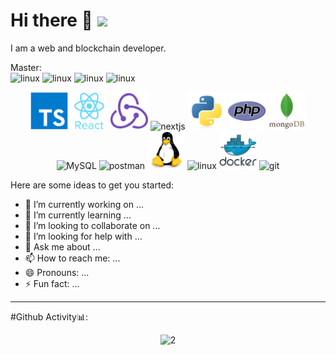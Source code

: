 
# Hi there 👋 <img src="https://media.giphy.com/media/hVa6t0WpoDOk7Pxb7l/giphy.gif" width="50">


I am a web and blockchain developer.

<p> 
    Master: <br />
    <img src="https://s2.coinmarketcap.com/static/img/coins/64x64/1.png" alt="linux" width="60" height="60"/>
    <img src="https://docs.soliditylang.org/en/v0.8.11/_static/logo.svg" alt="linux" width="60" height="60"/>
    <img src="https://www.rust-lang.org/static/images/rust-logo-blk.svg" alt="linux" width="60" height="60"/>
    <img src="https://s2.coinmarketcap.com/static/img/coins/64x64/1.png" alt="linux" width="60" height="60"/>
</p>
<p align="center">   
    <img src="https://raw.githubusercontent.com/devicons/devicon/master/icons/typescript/typescript-original.svg" alt="typescript" width="60" height="60"/>  
    <img src="https://raw.githubusercontent.com/devicons/devicon/master/icons/react/react-original-wordmark.svg" alt="react" width="60" height="60"/>  
    <img src="https://raw.githubusercontent.com/devicons/devicon/master/icons/redux/redux-original.svg" alt="redux" width="60" height="60"/>  
    <img src="https://cdn.worldvectorlogo.com/logos/nextjs-2.svg" alt="nextjs" width="60" height="60"/>     
    <img src="https://raw.githubusercontent.com/devicons/devicon/master/icons/python/python-original.svg" alt="python" width="60" height="60"/>      
    <img src="https://raw.githubusercontent.com/devicons/devicon/master/icons/php/php-original.svg" alt="php" width="60" height="60"/>   
    <img src="https://raw.githubusercontent.com/devicons/devicon/master/icons/mongodb/mongodb-original-wordmark.svg" alt="mongodb" width="60" height="60"/>  
    <img  src="https://profilinator.rishav.dev/skills-assets/mysql-original-wordmark.svg" alt="MySQL" height="60" />   
    <img src="https://www.vectorlogo.zone/logos/getpostman/getpostman-icon.svg" alt="postman" width="60" height="60"/>    
    <img src="https://raw.githubusercontent.com/devicons/devicon/master/icons/linux/linux-original.svg" alt="linux" width="60" height="60"/> 
    <img src="https://docs.nestjs.com/assets/logo-small.svg" alt="linux" width="60" height="60"/> 
    <img src="https://raw.githubusercontent.com/devicons/devicon/master/icons/docker/docker-original-wordmark.svg" alt="docker" width="60" height="60"/>    
    <img src="https://www.vectorlogo.zone/logos/git-scm/git-scm-icon.svg" alt="git" width="60" height="60"/>   
</p>

<!--
<p align="center"><a href="https://github.com/ryo-ma/github-profile-trophy"><img src="https://github-profile-trophy.vercel.app/?username=Eric-potter&theme=dracula&column=4&margin-w=15&margin-h=15" alt="William Potter" /></a></p>


**Eric-potter/Eric-potter** is a ✨ _special_ ✨ repository because its `README.md` (this file) appears on your GitHub profile.
-->

Here are some ideas to get you started:

- 🔭 I’m currently working on ...
- 🌱 I’m currently learning ...
- 👯 I’m looking to collaborate on ...
- 🤔 I’m looking for help with ...
- 💬 Ask me about ...
- 📫 How to reach me: ...
- 😄 Pronouns: ...
- ⚡ Fun fact: ...



<hr>
<!--
<h3 align="center" >Visitor Count</h3>
<a align="center" href="https://profile-counter.glitch.me/{Eric-potter}/count.svg">
  
  ![VisitorCount](https://profile-counter.glitch.me/{Eric-potter}/count.svg)  
  
</a>
-->

#Github Activity📊:

<p align="center">
 <img src="https://github-readme-stats.vercel.app/api/top-langs/?username=Eric-potter&theme=radical&layout=compact&hide=Jupyter%20Notebook"  display=block width=50% height=auto  alt="2" />
</p>

